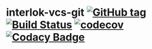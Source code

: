 # interlok-vcs-git [![GitHub tag](https://img.shields.io/github/tag/adaptris/interlok-vcs-git.svg)](https://github.com/adaptris/interlok-vcs-git/tags) [![Build Status](https://travis-ci.org/adaptris/interlok-vcs-git.svg?branch=develop)](https://travis-ci.org/adaptris/interlok-vcs-git)  [![codecov](https://codecov.io/gh/adaptris/interlok-vcs-git/branch/develop/graph/badge.svg)](https://codecov.io/gh/adaptris/interlok-vcs-git) [![Codacy Badge](https://api.codacy.com/project/badge/Grade/e5865d5006f24741a1cb1399334cb3d4)](https://www.codacy.com/app/adaptris/interlok-vcs-git?utm_source=github.com&amp;utm_medium=referral&amp;utm_content=adaptris/interlok-vcs-git&amp;utm_campaign=Badge_Grade)


